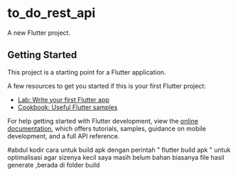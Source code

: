 # to_do_rest_api

A new Flutter project.

## Getting Started

This project is a starting point for a Flutter application.

A few resources to get you started if this is your first Flutter project:

- [Lab: Write your first Flutter app](https://docs.flutter.dev/get-started/codelab)
- [Cookbook: Useful Flutter samples](https://docs.flutter.dev/cookbook)

For help getting started with Flutter development, view the
[online documentation](https://docs.flutter.dev/), which offers tutorials,
samples, guidance on mobile development, and a full API reference.


#abdul kodir
 cara untuk build apk dengan perintah " flutter build apk "
 untuk optimalisasi agar sizenya kecil saya masih belum bahan
 biasanya file hasil generate ,berada di folder build
